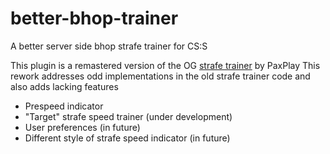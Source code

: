 # better-bhop-trainer

A better server side bhop strafe trainer for CS:S

This plugin is a remastered version of the OG [strafe trainer](https://github.com/PaxPlay/bhop-strafe-trainer/) by PaxPlay
This rework addresses odd implementations in the old strafe trainer code and also adds lacking features

- Prespeed indicator
- "Target" strafe speed trainer (under development)
- User preferences (in future)
- Different style of strafe speed indicator (in future)
